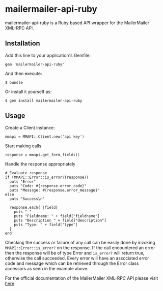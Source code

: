# mailermailer-api-ruby

mailermailer-api-ruby is a Ruby based API wrapper for the MailerMailer XML-RPC API.

## Installation

Add this line to your application's Gemfile:

    gem 'mailermailer-api-ruby'

And then execute:

    $ bundle

Or install it yourself as:

    $ gem install mailermailer-api-ruby

## Usage

Create a Client instance:

    mmapi = MMAPI::Client.new('api key')
  
Start making calls

    response = mmapi.get_form_fields()

Handle the response appropriately

    # Evaluate response
    if (MMAPI::Error::is_error?(response))
      puts "Error"
      puts "Code: #{response.error_code}"
      puts "Message: #{response.error_message}"
    else
      puts "Success\n"

      response.each{ |field|
        puts "-"
        puts "Fieldname: " + field["fieldname"]
        puts "Description " + field["description"]
        puts "Type: " + field["type"]
      }
    end

Checking the success or failure of any call can be easily done by invoking `MMAPI::Error::is_error?` on the response.
If the call encountered an error then the response will be of type Error and `is_error?` will return true, otherwise the call succeeded.
Every error will have an associated error code and message which can be retrieved through the Error class accessors as seen in the example above.

For the official documentation of the MailerMailer XML-RPC API please visit [here](http://www.mailermailer.com/api/index.rwp).
